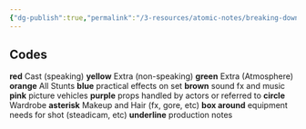 ```yaml
---
{"dg-publish":true,"permalink":"/3-resources/atomic-notes/breaking-down-a-script/","title":"Breaking down a script","tags":["☢️_Atomic","Screenwriting","screenplay"],"updated":"2025-10-18T22:35:48.704-07:00"}
---
```


## Codes

**red** Cast (speaking)
**yellow** Extra (non-speaking)
**green** Extra (Atmosphere)
**orange** All Stunts
**blue** practical effects on set
**brown** sound fx and music
**pink** picture vehicles
**purple** props handled by actors or referred to
**circle** Wardrobe
**asterisk** Makeup and Hair (fx, gore, etc)
**box around** equipment needs for shot (steadicam, etc)
**underline** production notes